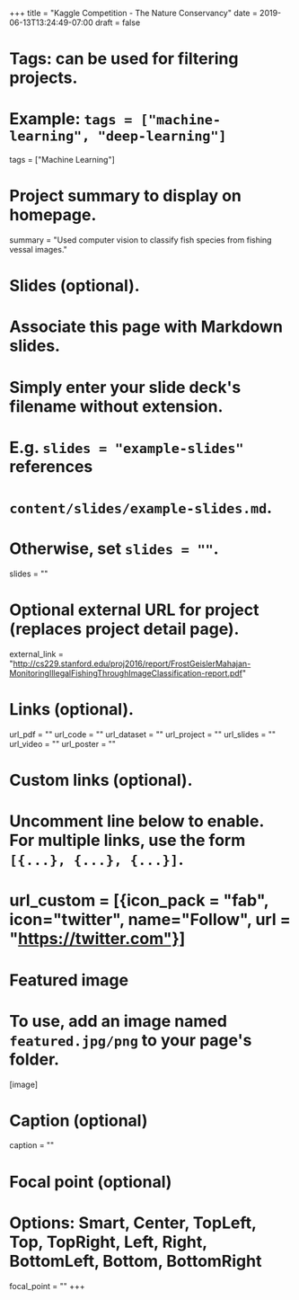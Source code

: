 +++
title = "Kaggle Competition - The Nature Conservancy"
date = 2019-06-13T13:24:49-07:00
draft = false

# Tags: can be used for filtering projects.
# Example: `tags = ["machine-learning", "deep-learning"]`
tags = ["Machine Learning"]

# Project summary to display on homepage.
summary = "Used computer vision to classify fish species from fishing vessal images."

# Slides (optional).
#   Associate this page with Markdown slides.
#   Simply enter your slide deck's filename without extension.
#   E.g. `slides = "example-slides"` references 
#   `content/slides/example-slides.md`.
#   Otherwise, set `slides = ""`.
slides = ""

# Optional external URL for project (replaces project detail page).
external_link = "http://cs229.stanford.edu/proj2016/report/FrostGeislerMahajan-MonitoringIllegalFishingThroughImageClassification-report.pdf"

# Links (optional).
url_pdf = ""
url_code = ""
url_dataset = ""
url_project = ""
url_slides = ""
url_video = ""
url_poster = ""

# Custom links (optional).
#   Uncomment line below to enable. For multiple links, use the form `[{...}, {...}, {...}]`.
# url_custom = [{icon_pack = "fab", icon="twitter", name="Follow", url = "https://twitter.com"}]

# Featured image
# To use, add an image named `featured.jpg/png` to your page's folder. 
[image]
  # Caption (optional)
  caption = ""

  # Focal point (optional)
  # Options: Smart, Center, TopLeft, Top, TopRight, Left, Right, BottomLeft, Bottom, BottomRight
  focal_point = ""
+++
